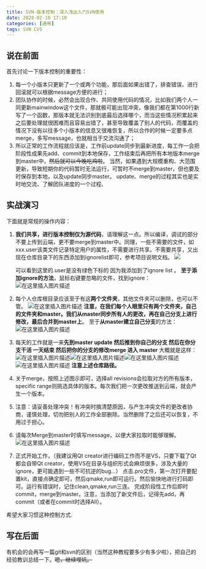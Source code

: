 ```yaml
---
title: SVN-版本控制：深入浅出入门SVN使用
date: 2020-02-10 17:10
categories: [通用]
tags: SVN CVS
---
```

## 说在前面

首先讨论一下版本控制的重要性：

1. 每一个小版本只更新了一个或两个功能，那后面如果出错了，排查错误、进行回滚就可以根据message方便的进行；
2. 团队协作的时候，必然会出现合作、共同使用代码的情况，比如我们两个人一同更新mainwindow这个文件，那就极可能出现冲突，像我们都在第1000行新写了一个函数，那版本就无法识别到底最后选择哪个，而当这些情况积累起来之后要处理就很困难而且容易出错了，甚至导致覆盖了别人的代码，而覆盖的情况下没有以往多个小版本的信息又很难恢复，所以合作的时候一定要多点merge，多写message，也就相当于交流沟通了；
3. 所以正常的工作流程就应该是，工作前update同步到最新进度，每工作一会把阶段性成果先add、commit到本地保存，工作结束后再把所有本地版本merge到master中，~~然后就可以今晚吃鸡啦~~。
当然，如果遇到大规模重构、大范围更新，导致短期你的代码暂时无法运行，可暂时不merge到master，但也要及时保存到本地，以及update同步master。
update、merge的过程其实也是实时地交流、了解团队进度的一个过程、

## 实战演习

下面就是常规的操作内容：

1. **我们共享，进行版本控制仅为源代码**，请理解这一点。所以编译，调试的部分不要上传到云端，更不要merge到master中。同理，一些不需要的文件，如xxx.user该类文件记录特定用户的属性，不需要进行共享。不需要共享，又出现在仓库目录下的东西添加到ignorelist即可，参考项目说明文档。
   ![](https://img-blog.csdnimg.cn/20200210165403305.png?x-oss-process=image/watermark,type_ZmFuZ3poZW5naGVpdGk,shadow_10,text_aHR0cHM6Ly9ibG9nLmNzZG4ubmV0L0FsZXphbg==,size_16,color_FFFFFF,t_70)

    可以看到这里的.user是没有绿色下标的 因为我添加到了ignore list 。
   **至于添加ignore的方法**，鼠标右键要忽略的文件，找到ignore：
    ![在这里插入图片描述](https://img-blog.csdnimg.cn/20200210165731789.png?x-oss-process=image/watermark,type_ZmFuZ3poZW5naGVpdGk,shadow_10,text_aHR0cHM6Ly9ibG9nLmNzZG4ubmV0L0FsZXphbg==,size_1,color_FFFFFF,t_7)

2. 每个人仓库根目录应该至于有这**两个文件夹**，其他文件夹可以删除，也可以不管。
![在这里插入图片描述](https://img-blog.csdnimg.cn/20200210170017790.png?x-oss-process=image/watermark,type_ZmFuZ3poZW5naGVpdGk,shadow_10,text_aHR0cHM6Ly9ibG9nLmNzZG4ubmV0L0FsZXphbg==,size_16,color_FFFFFF,t_70)
**注意，在我们每个人眼里只有两个文件夹，自己的文件夹和master。我们从master同步所有人的更改，再在自己分支上进行修改，最后合并到master上**。
至于**从master建立自己分支**的方法：
![在这里插入图片描述](https://img-blog.csdnimg.cn/2020021017011053.png?x-oss-process=image/watermark,type_ZmFuZ3poZW5naGVpdGk,shadow_10,text_aHR0cHM6Ly9ibG9nLmNzZG4ubmV0L0FsZXphbg==,size_16,color_FFFFFF,t_70)
3. 每天的工作就是一来**先到master update 然后推到你自己的分支 然后在你分支干活 一天结束 然后把你的分支的修改merge 进入 master** 大概就是这样：
![在这里插入图片描述](https://img-blog.csdnimg.cn/20200210170332927.png?x-oss-process=image/watermark,type_ZmFuZ3poZW5naGVpdGk,shadow_10,text_aHR0cHM6Ly9ibG9nLmNzZG4ubmV0L0FsZXphbg==,size_16,color_FFFFFF,t_70)![在这里插入图片描述](https://img-blog.csdnimg.cn/20200210170341396.png?x-oss-process=image/watermark,type_ZmFuZ3poZW5naGVpdGk,shadow_10,text_aHR0cHM6Ly9ibG9nLmNzZG4ubmV0L0FsZXphbg==,size_16,color_FFFFFF,t_70)![在这里插入图片描述](https://img-blog.csdnimg.cn/20200210170355669.png?x-oss-process=image/watermark,type_ZmFuZ3poZW5naGVpdGk,shadow_10,text_aHR0cHM6Ly9ibG9nLmNzZG4ubmV0L0FsZXphbg==,size_16,color_FFFFFF,t_70)
![在这里插入图片描述](https://img-blog.csdnimg.cn/2020021017042023.png?x-oss-process=image/watermark,type_ZmFuZ3poZW5naGVpdGk,shadow_10,text_aHR0cHM6Ly9ibG9nLmNzZG4ubmV0L0FsZXphbg==,size_16,color_FFFFFF,t_70)
**注意上述仓库路径。**
4. 关于merge，按照上述图示即可，选择all revisions会拉取对方的所有版本，specific range则挑选具体的版本。每次我们把一次更改推送到云端，就会产生一个版本。
5. 注意：请妥善处理冲突！有冲突时搞清楚原因，与产生冲突文件的更改者协商，谨慎处理，切勿把别人的工作全部删除。当然删除了之后还可以恢复，不用过于担心。
6. 请每次Merge到master时填写message，以便大家拉取时能够理解。
![在这里插入图片描述](https://img-blog.csdnimg.cn/20200210170612475.png?x-oss-process=image/watermark,type_ZmFuZ3poZW5naGVpdGk,shadow_10,text_aHR0cHM6Ly9ibG9nLmNzZG4ubmV0L0FsZXphbg==,size_16,color_FFFFFF,t_70)
7. 正式开始工作，（我建议用Qt creator进行编码工作而不是VS，只要下载了Qt都会自带Qt creator，使用VS在目录与组织形式会麻烦很多，涉及大量的ignore，更可能遇到一些不可抗逆的bug...）
点击.pro文件，第一次打开要配置kit，直接点确定即可，然后qmake,run即可运行。然后愉快地进行打码即可。运行有错误时，记住clean,qmake,run三连。
完成阶段性工作后即时commit，merge到master。注意，当添加了新文件后，记得先add，再commit（或者在commit时选择All）。

希望大家习惯这种控制方式.

## 写在后面

有机会的会再写一篇git和svn的区别（当然这种教程要多少有多少啦），把自己的经验教训总结一下。~~嗯，继续埋坑。~~
